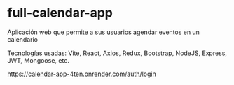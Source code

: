 # full-calendar-app

Aplicación web que permite a sus usuarios agendar eventos en un calendario

Tecnologías usadas: Vite, React, Axios, Redux, Bootstrap, NodeJS, Express, JWT, Mongoose, etc.

https://calendar-app-4ten.onrender.com/auth/login
